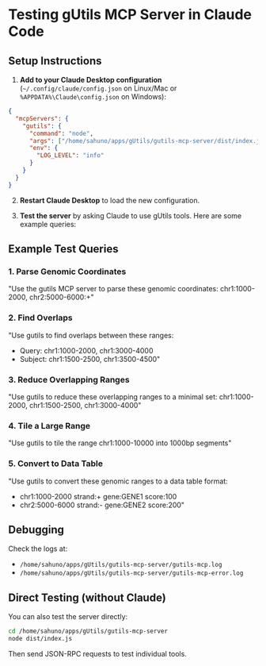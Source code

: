 # Testing gUtils MCP Server in Claude Code

## Setup Instructions

1. **Add to your Claude Desktop configuration** (`~/.config/claude/config.json` on Linux/Mac or `%APPDATA%\Claude\config.json` on Windows):

```json
{
  "mcpServers": {
    "gutils": {
      "command": "node",
      "args": ["/home/sahuno/apps/gUtils/gutils-mcp-server/dist/index.js"],
      "env": {
        "LOG_LEVEL": "info"
      }
    }
  }
}
```

2. **Restart Claude Desktop** to load the new configuration.

3. **Test the server** by asking Claude to use gUtils tools. Here are some example queries:

## Example Test Queries

### 1. Parse Genomic Coordinates
"Use the gutils MCP server to parse these genomic coordinates: chr1:1000-2000, chr2:5000-6000:+"

### 2. Find Overlaps
"Use gutils to find overlaps between these ranges:
- Query: chr1:1000-2000, chr1:3000-4000
- Subject: chr1:1500-2500, chr1:3500-4500"

### 3. Reduce Overlapping Ranges
"Use gutils to reduce these overlapping ranges to a minimal set: chr1:1000-2000, chr1:1500-2500, chr1:3000-4000"

### 4. Tile a Large Range
"Use gutils to tile the range chr1:1000-10000 into 1000bp segments"

### 5. Convert to Data Table
"Use gutils to convert these genomic ranges to a data table format:
- chr1:1000-2000 strand:+ gene:GENE1 score:100
- chr2:5000-6000 strand:- gene:GENE2 score:200"

## Debugging

Check the logs at:
- `/home/sahuno/apps/gUtils/gutils-mcp-server/gutils-mcp.log`
- `/home/sahuno/apps/gUtils/gutils-mcp-server/gutils-mcp-error.log`

## Direct Testing (without Claude)

You can also test the server directly:

```bash
cd /home/sahuno/apps/gUtils/gutils-mcp-server
node dist/index.js
```

Then send JSON-RPC requests to test individual tools.
